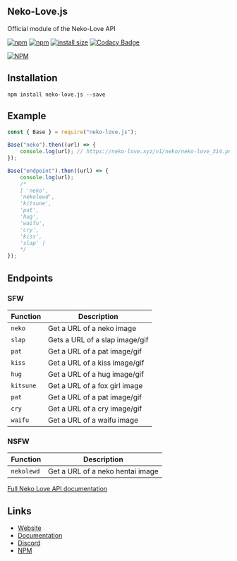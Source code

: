 ## Neko-Love.js
Official module of the Neko-Love API

[![npm](https://img.shields.io/npm/v/neko-love.js.svg)](https://www.npmjs.com/package/neko-love.js)
[![npm](https://img.shields.io/npm/dt/neko-love.js.svg?maxAge=3600)](https://www.npmjs.com/package/neko-love.js)
[![install size](https://packagephobia.now.sh/badge?p=neko-love.js)](https://packagephobia.now.sh/result?p=neko-love.js)
[![Codacy Badge](https://api.codacy.com/project/badge/Grade/dc36a8e4e6b5476d914baadba9e36714)](https://www.codacy.com/manual/Steven-Debande/neko-love.js?utm_source=github.com&amp;utm_medium=referral&amp;utm_content=Steven-Debande/neko-love.js&amp;utm_campaign=Badge_Grade)

[![NPM](https://nodei.co/npm/neko-love.js.png?downloads=true&downloadRank=true&stars=true)](https://nodei.co/npm/neko-love.js/)

## Installation

```
npm install neko-love.js --save
```

## Example

```js
const { Base } = require("neko-love.js");

Base("neko").then((url) => {
    console.log(url); // https://neko-love.xyz/v1/neko/neko-love_314.png
});

Base("endpoint").then((url) => {
    console.log(url); 
    /*
    [ 'neko',
    'nekolewd',
    'kitsune',
    'pat',
    'hug',
    'waifu',
    'cry',
    'kiss',
    'slap' ]
    */
});
```

## Endpoints

### SFW

| Function | Description |
| -------- | ----------- |
| `neko` | Get a URL of a neko image |
| `slap` | Gets a URL of a slap image/gif |
| `pat`  | Get a URL of a pat image/gif |
| `kiss` | Get a URL of a kiss image/gif |
| `hug`  | Get a URL of a hug image/gif |
| `kitsune` | Get a URL of a fox girl image |
| `pat` | Get a URL of a pat image/gif |
| `cry` | Get a URL of a cry image/gif |
| `waifu` | Get a URL of a waifu image |

### NSFW

| Function | Description |
| -------- | ----------- |
| `nekolewd` | Get a URL of a neko hentai image |

[Full Neko Love API documentation](https://docs.neko-love.xyz/)

## Links

*   [Website](https://neko-love.xyz)
*   [Documentation](https://docs.neko-love.xyz/)
*   [Discord](https://discord.gg/byThR3v)
*   [NPM](https://npmjs.com/neko-love.js)
